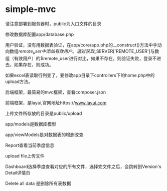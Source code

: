 simple-mvc
==========

请注意部署到服务器时，public为入口文件的目录

修改数据库配置app/database.php

用户验证，没有用数据表验证，在app/core/app.php的__construct()方法中手动向数组$remote_user中添加有效用户。通过获取$_SERVER['REMOTE_USER']与数组（有效用户）的$remote_user进行对比，如果不存在，则验证失败，登录不进去。如果存在，则成功。

如果excel表读取行列变了，要修改app目录下controllers下的home.php中的upload方法。

后端框架，最简易的mvc框架，查看composer.json

前端框架，是layui,官网地址https://www.layui.com

上传文件所存放的目录是public/upload

app/models是数据库模型

app/viewModels是对数据表的增删改查

Report查看当前季度信息

upload file上传文件

Dashboard选择季度查看对应的所有文件，选择完文件之后，会跳转到Version's Detail详情页

Delete all data 是删除所有表数据
